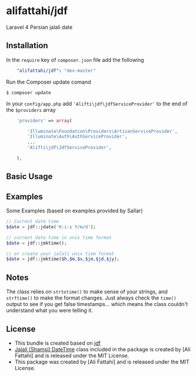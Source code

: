 alifattahi/jdf
======

Laravel 4 Persian jalali date

<a name="installation"></a>
## Installation

In the `require` key of `composer.json` file add the following

```yml
    "alifattahi/jdf": "dev-master"
```

Run the Composer update comand

    $ composer update

In your `config/app.php` add `'Alifti\jdf\jdfServiceProvider'` to the end of the `$providers` array

```php
    'providers' => array(

        'Illuminate\Foundation\Providers\ArtisanServiceProvider',
        'Illuminate\Auth\AuthServiceProvider',
        ...
        'Alifti\jdf\JdfServiceProvider',

    ),
```

<a name="basic-usage"></a>
## Basic Usage
## Examples ##

Some Examples (based on examples provided by Sallar)

```php
// Current date time
$date = jdf::jdate('H:i:s Y/m/d');

// current date time in unix time format
$date = jdf::jmktime();

// or create your jalali unix tiem format 
$date = jdf::jmktime($h,$m,$s,$jm,$jd,$jy);
```


## Notes ##

The class relies on ``strtotime()`` to make sense of your strings, and ``strftime()`` to make the format changes.  Just always check the ``time()`` output to see if you get false timestamps... which means the class couldn't understand what you were telling it.

## License ##
- This bundle is created based on [jdf](jdf.scr.ir) 
- [Jalali (Shamsi) DateTime](https://github.com/alifattahi/jdf) class included in the package is created by [Ali Fattahi] and is released under the MIT License. 
- This package was created by [Ali Fattahi] and is released under the MIT License.
